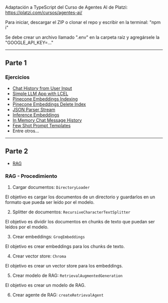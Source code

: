 Adaptación a TypeScript del Curso de Agentes AI de Platzi: https://platzi.com/cursos/agentes-ai/

Para iniciar, descargar el ZIP o clonar el repo y escribir en la terminal: "npm i"

Se debe crear un archivo llamado ".env" en la carpeta raíz y agregársele la "GOOGLE_API_KEY=..."

---

## Parte 1

### Ejercicios

- [Chat History from User Input](./src/partOneExercises/chat-history-from-user-input/index.ts)
- [Simple LLM App with LCEL](./src/partOneExercises/simple-llm-app-with-lcel/index.ts)
- [Pinecone Embeddings Indexing](./src/partOneExercises/pinecone-embeddings-indexing/index.ts)
- [Pinecone Embeddings Delete Index](./src/partOneExercises/pinecone-embeddings-delete-index/index.ts)
- [JSON Parser Stream](./src/partOneExercises/json-parser-stream/index.ts)
- [Inference Embeddings](./src/partOneExercises/inference-embeddings/index.ts)
- [In Memory Chat Message History](./src/partOneExercises/in-memory-chat-message-history/index.ts)
- [Few Shot Prompt Templates](./src/partOneExercises/few-shot-prompt-templates/index.ts)
- Entre otros...

---

## Parte 2

- [RAG](./src/rag/index.ts)

### RAG - Procedimiento

1. Cargar documentos: `DirectoryLoader`

El objetivo es cargar los documentos de un directorio y guardarlos en un formato que
pueda ser leído por el modelo.

2. Splitter de documentos: `RecursiveCharacterTextSplitter`

El objetivo es dividir los documentos en chunks de texto que puedan ser leídos por el 
modelo.

3. Crear embeddings: `GroqEmbeddings`

El objetivo es crear embeddings para los chunks de texto.

4. Crear vector store: `Chroma`

El objetivo es crear un vector store para los embeddings.

5. Crear modelo de RAG: `RetrievalAugmentedGeneration`

El objetivo es crear un modelo de RAG.

6. Crear agente de RAG: `createRetrievalAgent`

